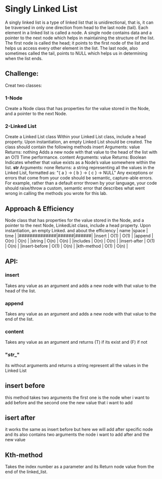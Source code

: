 # Singly Linked List

A singly linked list is a type of linked list that is unidirectional, that is, it can be traversed in only one direction from head to the last node (tail).
Each element in a linked list is called a node. A single node contains data and a pointer to the next node which helps in maintaining the structure of the list.
The first node is called the head; it points to the first node of the list and helps us access every other element in the list. The last node, also sometimes called the tail, points to NULL which helps us in determining when the list ends.

## Challenge:

Creat two classes:

### 1-Node

Create a Node class that has properties for the value stored in the Node, and a pointer to the next Node.

### 2-Linked List

Create a Linked List class
Within your Linked List class, include a head property.
Upon instantiation, an empty Linked List should be created.
The class should contain the following methods
insert
Arguments: value
Returns: nothing
Adds a new node with that value to the head of the list with an O(1) Time performance.
content
Arguments: value
Returns: Boolean
Indicates whether that value exists as a Node’s value somewhere within the list.
**str**
Arguments: none
Returns: a string representing all the values in the Linked List, formatted as:
"{ a } -> { b } -> { c } -> NULL"
Any exceptions or errors that come from your code should be semantic, capture-able errors. For example, rather than a default error thrown by your language, your code should raise/throw a custom, semantic error that describes what went wrong in calling the methods you wrote for this lab.

## Approach & Efficiency

Node class that has properties for the value stored in the Node, and a pointer to the next Node, LinkedList class, include a head property. Upon instantiation, an empty Linked.
and about the efficiency
| name         |space | time |
|##############|######|######|
|insert        | O(1) | O(1) |
|append        | O(n) | O(n) |
|string        | O(n) | O(n) |
|includes      | O(n) | O(n) |
|insert-after  | O(1) | O(n) |
|insert-before | O(1) | O(n) |
|kth-method    | O(1) | O(n) |
## API:

### insert

Takes any value as an argument and adds a new node with that value to the head of the list.

### append

Takes any value as an argument and adds a new node with that value to the end of the list.

### content

Takes any value as an argument and returns (T) if its exist and (F) if not

### "_str__"
its without arguments and returns a string represent all the values in the Linked List

## insert before
this method takes two arguments the first one is the node wher i want to add before and 
the second one the new value that i want to add 

## isert after 
it works the same as insert before but here we will add after specific node and its also contains two arguments 
the node i want to add  after and the new value 
## Kth-method
Takes the index number as a parameter and its  Return node value from the end of the linked_list.


